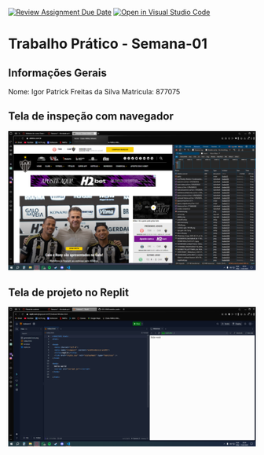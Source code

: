 [![Review Assignment Due Date](https://classroom.github.com/assets/deadline-readme-button-22041afd0340ce965d47ae6ef1cefeee28c7c493a6346c4f15d667ab976d596c.svg)](https://classroom.github.com/a/egWsXDcZ)
[![Open in Visual Studio Code](https://classroom.github.com/assets/open-in-vscode-2e0aaae1b6195c2367325f4f02e2d04e9abb55f0b24a779b69b11b9e10269abc.svg)](https://classroom.github.com/online_ide?assignment_repo_id=18338540&assignment_repo_type=AssignmentRepo)
# Trabalho Prático - Semana-01

## Informações Gerais
Nome: Igor Patrick Freitas da Silva
Matricula: 877075

## Tela de inspeção com navegador
![1](print1.jpg)

## Tela de projeto no Replit
![2](print2.jpg)

